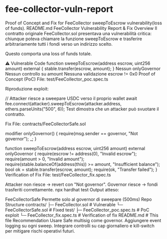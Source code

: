 # fee-collector-vuln-report
Proof of Concept and Fix for FeeCollector sweepToEscrow vulnerability(loss of funds).
README.md
FeeCollector Vulnerability Report & Fix
Overview
Il contratto originale FeeCollector.sol presentava una vulnerabilità critica:
chiunque poteva chiamare la funzione sweepToEscrow e trasferire arbitrariamente tutti i fondi verso un indirizzo scelto.

Questo comporta una loss of funds totale.

⚠ Vulnerable Code
function sweepToEscrow(address escrow, uint256 amount) external {
    stable.transfer(escrow, amount);
}
Nessun onlyGovernor
Nessun controllo su amount
Nessuna validazione escrow != 0x0
Proof of Concept (PoC)
File: test/FeeCollector_poc.spec.ts

Riproduzione exploit:

// Attacker riesce a sweepare USDC verso il proprio wallet
await fee.connect(attacker).sweepToEscrow(attacker.address, ethers.parseUnits("500", 6));
Test dimostra che un attacker può svuotare il contratto.

Fix
File: contracts/FeeCollectorSafe.sol

modifier onlyGovernor() {
    require(msg.sender == governor, "Not governor");
    _;
}

function sweepToEscrow(address escrow, uint256 amount) external onlyGovernor {
    require(escrow != address(0), "Invalid escrow");
    require(amount > 0, "Invalid amount");
    require(stable.balanceOf(address(this)) >= amount, "Insufficient balance");
    bool ok = stable.transfer(escrow, amount);
    require(ok, "Transfer failed");
}
 Verification of Fix
File: test/FeeCollector_fix.spec.ts

Attacker non riesce → revert con "Not governor".
Governor riesce → fondi trasferiti correttamente.
npx hardhat test
Output atteso:

FeeCollectorSafe
   Permette solo al governor di sweepare (500ms)
 Repo Structure
contracts/
 ├─ FeeCollector.sol          # Vulnerable
 └─ FeeCollectorSafe.sol      # Fixed
test/
 ├─ FeeCollector_poc.spec.ts  # PoC exploit
 └─ FeeCollector_fix.spec.ts  # Verification of fix
README.md                     # This file
Recommendation
Usare Safe multisig come governor.
Aggiungere event logging su ogni sweep.
Integrare controlli su cap giornaliero e kill-switch per mitigare rischi operativi futuri.
